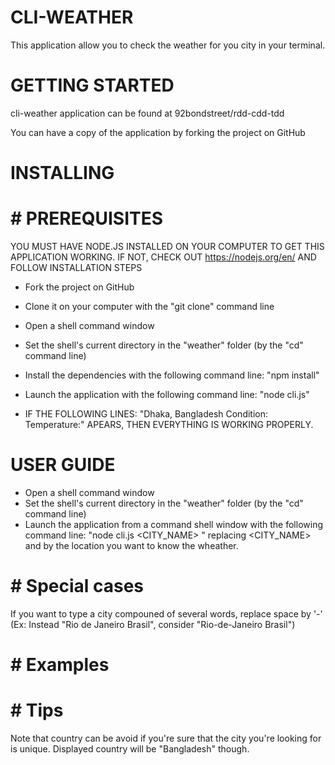 # CLI-WEATHER
This application allow you to check the weather for you city in your terminal.


# GETTING STARTED
cli-weather application can be found at 92bondstreet/rdd-cdd-tdd

You can have a copy of the application by forking the project on GitHub


# INSTALLING

# # PREREQUISITES
YOU MUST HAVE NODE.JS INSTALLED ON YOUR COMPUTER TO GET THIS APPLICATION WORKING. IF NOT, CHECK OUT https://nodejs.org/en/ AND FOLLOW INSTALLATION STEPS

- Fork the project on GitHub
- Clone it on your computer with the "git clone" command line
- Open a shell command window
- Set the shell's current directory in the "weather" folder (by the "cd" command line)
- Install the dependencies with the following command line: "npm install"
- Launch the application with the following command line: "node cli.js"

- IF THE FOLLOWING LINES:
"Dhaka, Bangladesh
Condition:
Temperature:" APEARS, THEN EVERYTHING IS WORKING PROPERLY.


# USER GUIDE
- Open a shell command window
- Set the shell's current directory in the "weather" folder (by the "cd" command line)
- Launch the application from a command shell window with the following command line: "node cli.js <CITY_NAME> <COUNTRY>" replacing <CITY_NAME> and <COUNTRY> by the location you want to know the wheather.

# # Special cases
If you want to type a city compouned of several words, replace space by '-' (Ex: Instead "Rio de Janeiro Brasil", consider "Rio-de-Janeiro Brasil")

# # Examples

# # Tips
Note that country can be avoid if you're sure that the city you're looking for is unique. Displayed country will be "Bangladesh" though.
